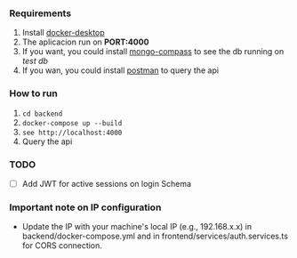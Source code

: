 ### Requirements
1. Install [docker-desktop](https://docs.docker.com/desktop/install/windows-install/)
2. The aplicacion run on **PORT:4000**
3. If you want, you could install [mongo-compass](https://www.mongodb.com/products/tools/compass) to see the db running on *test db*
4. If you wan, you could install [postman](https://www.postman.com/downloads/) to query the api
### How to run
1. `cd backend`
2. `docker-compose up --build`
3. `see http://localhost:4000`
4. Query the api

### TODO
- [ ] Add JWT for active sessions on login Schema

### Important note on IP configuration
- Update the IP with your machine's local IP (e.g., 192.168.x.x) in backend/docker-compose.yml and in frontend/services/auth.services.ts for CORS connection.